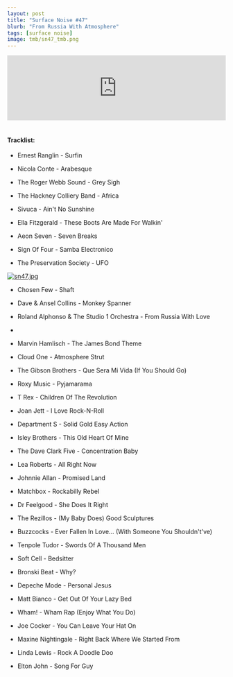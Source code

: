 ```yaml
---
layout: post
title: "Surface Noise #47"
blurb: "From Russia With Atmosphere"
tags: [surface noise]
image: tmb/sn47_tmb.png
---
```


<iframe scrolling="no" id="hearthis_at_track_3028277" width="100%" height="150" src="https://hearthis.at/embed/3028277/transparent_black/?hcolor=&color=&style=2&block_size=2&block_space=1&background=1&waveform=0&cover=0&autoplay=0&css=" frameborder="0" allowtransparency allow="autoplay"><p>Listen to <a href="https://hearthis.at/zerocc/surface-noise-47-151118/" target="_blank">Surface Noise #47 (15/11/18)</a> <span>by</span><a href="https://hearthis.at/zerocc/" target="_blank" >Zero</a> <span>on</span> <a href="https://hearthis.at/" target="_blank">hearthis.at</a></p></iframe>
&nbsp;

#### Tracklist:

- Ernest Ranglin - Surfin
- Nicola Conte - Arabesque
- The Roger Webb Sound - Grey Sigh

- The Hackney Colliery Band - Africa
- Sivuca - Ain't No Sunshine
- Ella Fitzgerald - These Boots Are Made For Walkin'

- Aeon Seven - Seven Breaks
- Sign Of Four - Samba Electronico
- The Preservation Society - UFO

[![sn47.jpg](https://i.postimg.cc/kX5LGMmV/sn47.jpg)](https://postimg.cc/Sjwgthjq)

- Chosen Few - Shaft
- Dave & Ansel Collins - Monkey Spanner
- Roland Alphonso & The Studio 1 Orchestra - From Russia With Love
- 
- Marvin Hamlisch - The James Bond Theme
- Cloud One - Atmosphere Strut
- The Gibson Brothers - Que Sera Mi Vida (If You Should Go)

- Roxy Music - Pyjamarama
- T Rex - Children Of The Revolution
- Joan Jett - I Love Rock-N-Roll
- Department S - Solid Gold Easy Action

- Isley Brothers - This Old Heart Of Mine
- The Dave Clark Five - Concentration Baby
- Lea Roberts - All Right Now

- Johnnie Allan - Promised Land
- Matchbox - Rockabilly Rebel
- Dr Feelgood - She Does It Right

- The Rezillos - (My Baby Does) Good Sculptures
- Buzzcocks - Ever Fallen In Love... (With Someone You Shouldn't've)
- Tenpole Tudor - Swords Of A Thousand Men

- Soft Cell - Bedsitter
- Bronski Beat - Why?
- Depeche Mode - Personal Jesus

- Matt Bianco - Get Out Of Your Lazy Bed
- Wham! - Wham Rap (Enjoy What You Do)
- Joe Cocker - You Can Leave Your Hat On

- Maxine Nightingale - Right Back Where We Started From
- Linda Lewis - Rock A Doodle Doo

- Elton John - Song For Guy
